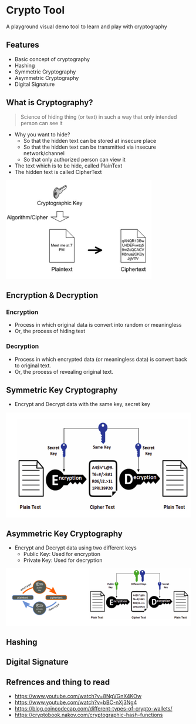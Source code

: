 # Crypto Tool

A playground visual demo tool to learn and play with cryptography

## Features

- Basic concept of cryptography
- Hashing
- Symmetric Cryptography
- Asymmetric Cryptography
- Digital Signature

## What is Cryptography?

> Science of hiding thing (or text) in such a way that only intended person can see it

- Why you want to hide?
    - So that the hidden text can be stored at insecure place
    - So that the hidden text can be transmitted via insecure network/channel
    - So that only authorized person can view it
- The text which is to be hide, called PlainText
- The hidden text is called CipherText

![img](public/images/cyrptography.png)

## Encryption & Decryption

### Encryption

- Process in which original data is convert into random or meaningless
- Or, the process of hiding text

### Decryption

- Process in which encrypted data (or meaningless data) is convert back to original text.
- Or, the process of revealing original text.


## Symmetric Key Cryptography

- Encrypt and Decrypt data with the same key, secret key

![img](public/images/Screenshot-asymmetric.png)

## Asymmetric Key Cryptography

- Encrypt and Decrypt data using two different keys
    - Public Key: Used for encryption 
    - Private Key: Used for decryption

![img](public/images/Screenshot-symmetric.png)

## Hashing



## Digital Signature


## Refrences and thing to read

- https://www.youtube.com/watch?v=8NgVGnX4KOw
- https://www.youtube.com/watch?v=bBC-nXj3Ng4
- https://blog.coincodecap.com/different-types-of-crypto-wallets/
- https://cryptobook.nakov.com/cryptographic-hash-functions





